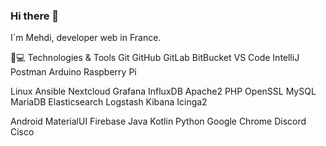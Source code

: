 
### Hi there 👋

I´m Mehdi, developer web in France.

🚀💻 Technologies & Tools
Git GitHub GitLab BitBucket VS Code IntelliJ Postman Arduino Raspberry Pi

Linux Ansible Nextcloud Grafana InfluxDB Apache2 PHP OpenSSL MySQL MariaDB Elasticsearch Logstash Kibana Icinga2

Android MaterialUI Firebase Java Kotlin Python Google Chrome Discord Cisco
